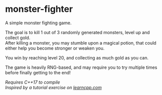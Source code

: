 # monster-fighter
A simple monster fighting game.

The goal is to kill 1 out of 3 randomly generated monsters, level up and collect gold.  
After killing a monster, you may stumble upon a magical potion, that could either help you become stronger or weaken you.

You win by reaching level 20, and collecting as much gold as you can.

The game is heavily RNG-based, and may require you to try multiple times before finally getting to the end!

*Requires C++17 to compile*  
*Inspired by a tutorial exercise on [learncpp.com](https://www.learncpp.com/)*
